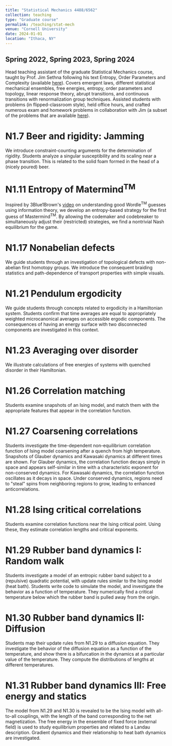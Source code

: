 ```yaml
---
title: "Statistical Mechanics 4488/6562"
collection: teaching
type: "Graduate course"
permalink: /teaching/stat-mech
venue: "Cornell University"
date: 2024-01-01
location: "Ithaca, NY"
---
```


## Spring 2022, Spring 2023, Spring 2024
Head teaching assistant of the graduate Statistical Mechanics course, taught by Prof. Jim Sethna following his text Entropy, Order Parameters and Complexity (available [here](https://sethna.lassp.cornell.edu/StatMech/)). Covers emergent laws, different statistical mechanical ensembles, free energies, entropy, order parameters and topology, linear response theory, abrupt transitions, and continuous transitions with renormalization group techniques. Assisted students with problems (in flipped-classroom style), held office hours, and crafted numerous exam and homework problems in collaboration with Jim (a subset of the problems that are available [here](https://sethna.lassp.cornell.edu/StatMech/SethnaExercises.pdf)).

# N1.7 Beer and rigidity: Jamming
We introduce constraint-counting arguments for the determination of rigidity. Students analyze a singular susceptibility and its scaling near a phase transition. This is related to the solid foam formed in the head of a (nicely poured) beer.

# N1.11 Entropy of Matermind<sup>TM</sup>
Inspired by 3Blue1Brown's [video](https://www.youtube.com/watch?v=v68zYyaEmEA) on understanding good Wordle<sup>TM</sup> guesses using information theory, we develop an entropy-based strategy for the first guess of Mastermind<sup>TM</sup>. By allowing the codemaker and codebreaker to simultaneously adjust their (restricted) strategies, we find a nontrivial Nash equilibrium for the game.

# N1.17 Nonabelian defects
We guide students through an investigation of topological defects with non-abelian first homotopy groups. We introduce the consequent braiding statistics and path-dependence of transport properties with simple visuals.

# N1.21 Pendulum ergodicity
We guide students through concepts related to ergodicity in a Hamiltonian system. Students confirm that time averages are equal to appropriately weighted microcanonical averages on accessible ergodic components. The consequences of having an energy surface with two disconnected components are investigated in this context.

# N1.23 Averaging over disorder
We illustrate calculations of free energies of systems with quenched disorder in their Hamiltonian.

# N1.26 Correlation matching
Students examine snapshots of an Ising model, and match them with the appropriate features that appear in the correlation function.

# N1.27 Coarsening correlations
Students investigate the time-dependent non-equilibrium correlation function of Ising model coarsening after a quench from high temperature. Snapshots of Glauber dynamics and Kawasaki dynamics at different times are shown. For Glauber dynamics, the correlation function decays simply in space and appears self-similar in time with a characteristic exponent for non-conserved dynamics. For Kawasaki dynamics, the correlation function oscillates as it decays in space. Under conserved dynamics, regions need to "steal" spins from neighboring regions to grow, leading to enhanced anticorrelations.

# N1.28 Ising critical correlations
Students examine correlation functions near the Ising critical point. Using these, they estimate correlation lengths and critical exponents.

# N1.29 Rubber band dynamics I: Random walk
Students investigate a model of an entropic rubber band subject to a (repulsive) quadratic potential, with update rules similar to the Ising model (heat bath). Students write code to simulate the model, and investigate the behavior as a function of temperature. They numerically find a critical temperature below which the rubber band is pulled away from the origin.

# N1.30 Rubber band dynamics II: Diffusion
Students map their update rules from N1.29 to a diffusion equation. They investigate the behavior of the diffusion equation as a function of the temperature, and show there is a bifurcation in the dynamics at a particular value of the temperature. They compute the distributions of lengths at different temperatures.

# N1.31 Rubber band dynamics III: Free energy and statics
The model from N1.29 and N1.30 is revealed to be the Ising model with all-to-all couplings, with the length of the band corresponding to the net magnetization. The free energy in the ensemble of fixed force (external field) is used to study equilibrium properties and related to a Landau description. Gradient dynamics and their relationship to heat bath dynamics are investigated.
